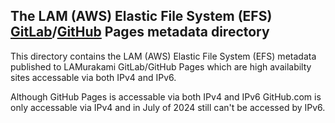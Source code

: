 ## The LAM (AWS) Elastic File System (EFS) [GitLab](https://lamurakami.gitlab.io/aws-efs)/[GitHub](https://lamurakami.github.io/aws-efs) Pages metadata directory

This directory contains the LAM (AWS) Elastic File System (EFS) metadata published to LAMurakami GitLab/GitHub Pages which are high availabilty sites accessable via both IPv4 and IPv6.

Although GitHub Pages is accessable via both IPv4 and IPv6 GitHub.com is only accessable via IPv4 and in July of 2024 still can't be accessed by IPv6.
